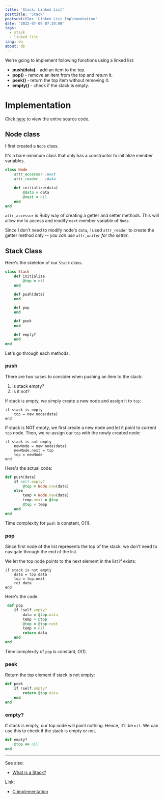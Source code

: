 ```yaml
---
title: 'Stack: Linked List'
posttitle: 'Stack'
postsubtitle: 'Linked List Implementation'
date: '2022-07-09 07:30:00'
tags:
  - stack
  - linked list
lang: en
about: ds
---
```


We're going to implement following functions using a linked list:

- **push(data)** - add an item to the top.
- **pop()** - remove an item from the top and return it.
- **peek()** - return the top item without removing it.
- **empty()** - check if the stack is empty.

# Implementation

Click [here](https://github.com/rolemadelen/DataStructures-and-Algorithms/blob/main/03-stack/stack-linkedlist/ruby/main.rb) to view the entire source code.

## Node class

I first created a `Node` class.

It's a bare minimum class that only has a constructor to initialize member variables.

```rb
class Node
    attr_accessor :next
    attr_reader   :data

    def initialize(data)
        @data = data
        @next = nil
    end
end
```

`attr_accessor` is Ruby way of creating a getter and setter methods. This will allow me to access and modify `next` member variable of `Node`.

Since I don't need to modify node's `data`, I used `attr_reader` to create the getter method only -- _you can use `attr_writer` for the setter_.

## Stack Class

Here's the skeleton of our `Stack` class.

```rb
class Stack
    def initialize
        @top = nil
    end

    def push(data)
    end

    def pop
    end

    def peek
    end

    def empty?
    end
end
```

Let's go through each methods.

### push

There are two cases to consider when pushing an item to the stack:

1. is stack empty?
2. is it not?

If stack is empty, we simply create a new node and assign it to `top`:

```text
if stack is empty
    top = new node(data)
end
```

If stack is NOT empty, we first create a new node and let it point to current `top` node. Then, we re-assign our `top` with the newly created node:

```text
if stack is not empty
    newNode = new node(data)
    newNode.next = top
    top = newNode
end
```

Here's the actual code:

```rb
def push(data)
    if self.empty?
        @top = Node.new(data)
    else
        temp = Node.new(data)
        temp.next = @top
        @top = temp
    end
end
```

Time complexity for `push` is constant, O(1).

### pop

Since first node of the list represents the top of the stack, we don't need to navigate through the end of the list.

We let the top node points to the next element in the list if exists:

```text
if stack is not empty
    data = top.data
    top = top.next
    ret data
end
```

Here's the code.

```rb
 def pop
    if !self.empty?
        data = @top.data
        temp = @top
        @top = @top.next
        temp = nil
        return data
    end
end
```

Time complexity of `pop` is constant, O(1).

### peek

Return the top element if stack is not empty:

```rb
def peek
    if !self.empty?
        return @top.data
    end
end
```

### empty?

If stack is empty, our top node will point nothing. Hence, it'll be `nil`. We can use this to check if the stack is empty or not.

```rb
def empty?
    @top == nil
end
```

---

See also:

- [What is a Stack?](./what-is-a-stack)

Link:

- [C implementation](https://github.com/rolemadelen/DataStructures-and-Algorithms/tree/main/03-stack/stack-linkedlist)
